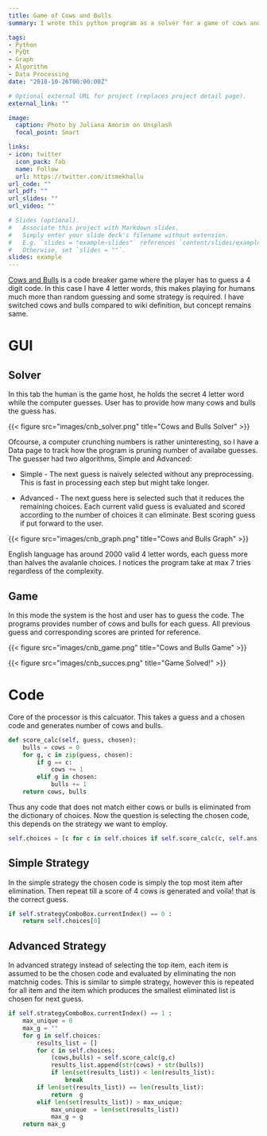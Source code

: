 ```yaml
---
title: Game of Cows and Bulls
summary: I wrote this python program as a solver for a game of cows and bulls which broke out between friends during a particularly boring train ride. The Wrapper GUI is written in PyQt and designed using QT designer. All processing is done in python.

tags:
- Python
- PyQt
- Graph
- Algorithm
- Data Processing
date: "2018-10-26T00:00:00Z"

# Optional external URL for project (replaces project detail page).
external_link: ""

image:
  caption: Photo by Juliana Amorim on Unsplash
  focal_point: Smart

links:
- icon: twitter
  icon_pack: fab
  name: Follow
  url: https://twitter.com/itsmekhallu
url_code: ""
url_pdf: ""
url_slides: ""
url_video: ""

# Slides (optional).
#   Associate this project with Markdown slides.
#   Simply enter your slide deck's filename without extension.
#   E.g. `slides = "example-slides"` references `content/slides/example-slides.md`.
#   Otherwise, set `slides = ""`.
slides: example
---
```


[Cows and Bulls](https://en.wikipedia.org/wiki/Bulls_and_Cows) is a code breaker game where the player has to guess a 4 digit code. In this case I have 4 letter words, this makes playing for humans much more than random guessing and some strategy is required. I have switched cows and bulls compared to wiki definition, but concept remains same.

GUI
===

Solver
------

In this tab the human is the game host, he holds the secret 4 letter word while the computer guesses. User has to provide how many cows and bulls the guess has.

{{< figure src="images/cnb_solver.png" title="Cows and Bulls Solver" >}}

Ofcourse, a computer crunching numbers is rather uninteresting, so I have a Data page to track how the program is pruning number of availabe guesses. The guesser had two algorithms, Simple and Advanced:

* Simple - The next guess is naively selected without any preprocessing. This is fast in processing each step but might take longer.

* Advanced - The next guess here is selected such that it reduces the remaining choices. Each current valid guess is evaluated and scored according to the number of choices it can eliminate. Best scoring guess if put forward to the user.

{{< figure src="images/cnb_graph.png" title="Cows and Bulls Graph" >}}

English language has around 2000 valid 4 letter words, each guess more than halves the avalanle choices. I notices the program take at max 7 tries regardless of the complexity.


Game
----

In this mode the system is the host and user has to guess the code. The programs provides number of cows and bulls for each guess. All previous guess and corresponding scores are printed for reference.

{{< figure src="images/cnb_game.png" title="Cows and Bulls Game" >}}

{{< figure src="images/cnb_succes.png" title="Game Solved!" >}}

Code
====

Core of the processor is this calcuator. This takes a guess and a chosen code and generates number of cows and bulls.

```python
def score_calc(self, guess, chosen):
	bulls = cows = 0
	for g, c in zip(guess, chosen):
		if g == c:
			cows += 1
		elif g in chosen:
			bulls += 1
	return cows, bulls
```

Thus any code that does not match either cows or bulls is eliminated from the dictionary of choices. Now the question is selecting the chosen code, this depends on the strategy we want to employ.

```python
self.choices = [c for c in self.choices if self.score_calc(c, self.ans) == score]
```

Simple Strategy
---------------
In the simple strategy the chosen code is simply the top most item after elimination. Then repeat till a score of 4 cows is generated and voila! that is the correct guess.

```python
if self.strategyComboBox.currentIndex() == 0 :
	return self.choices[0]
```

Advanced Strategy
-----------------
In advanced strategy instead of selecting the top item, each item is assumed to be the chosen code and evaluated by eliminating the non matchnig codes. This is similar to simple strategy, however this is repeated for all item and the item which produces the smallest eliminated list is chosen for next guess.

```python
if self.strategyComboBox.currentIndex() == 1 :
	max_unique = 0
	max_g = ""
	for g in self.choices:
		results_list = []
		for c in self.choices:
			(cows,bulls) = self.score_calc(g,c)
			results_list.append(str(cows) + str(bulls))
			if len(set(results_list)) < len(results_list):
				break
		if len(set(results_list)) == len(results_list):
			return  g
		elif len(set(results_list)) > max_unique:
			max_unique  = len(set(results_list))
			max_g = g
	return max_g
```
